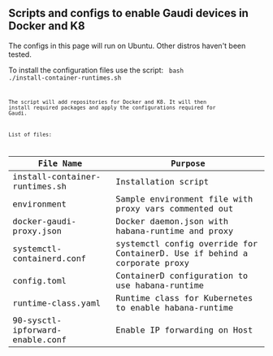 ## Scripts and configs to enable Gaudi devices in Docker and K8

The configs in this page will run on Ubuntu. Other distros haven't been tested.

To install the configuration files use the script:
<code>
bash ./install-container-runtimes.sh
<code>

The script will add repositories for Docker and K8.
It will then install required packages and apply the configurations required for Gaudi.

List of files:

|File Name | Purpose |
|--|--|
|install-container-runtimes.sh | Installation script |
|environment | Sample environment file with proxy vars commented out |
|docker-gaudi-proxy.json | Docker daemon.json with habana-runtime and proxy |
|systemctl-containerd.conf | systemctl config override for ContainerD. Use if behind a corporate proxy |
|config.toml | ContainerD configuration to use habana-runtime |
|runtime-class.yaml | Runtime class for Kubernetes to enable habana-runtime |
|90-sysctl-ipforward-enable.conf |  Enable IP forwarding on Host |
